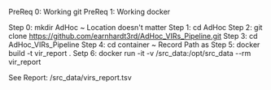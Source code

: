 PreReq 0: Working git
PreReq 1: Working docker

Step 0: mkdir AdHoc ~ Location doesn't matter 
Step 1: cd AdHoc
Step 2: git clone https://github.com/earnhardt3rd/AdHoc_VIRs_Pipeline.git
Step 3: cd AdHoc_VIRs_Pipeline
Step 4: cd container ~ Record Path as <containerPath>
Step 5: docker build -t vir_report .
Setp 6: docker run -it -v <containerPath>/src_data:/opt/src_data --rm vir_report

See Report: <containerPath>/src_data/virs_report.tsv
